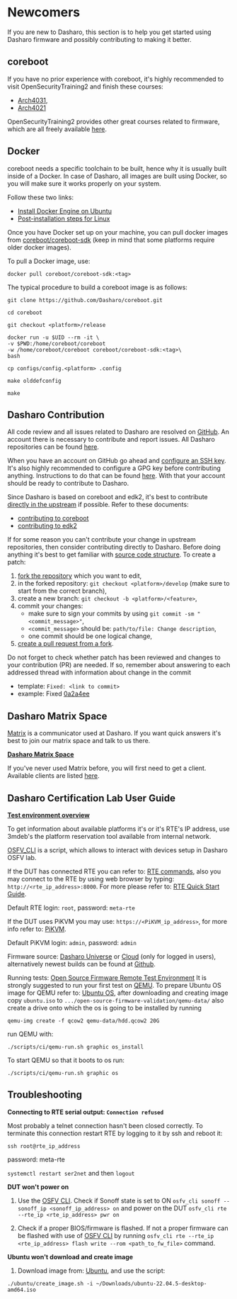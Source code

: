 # Newcomers

If you are new to Dasharo, this section is to help you get started using Dasharo
firmware and possibly contributing to making it better.

## coreboot

If you have no prior experience with coreboot, it's highly recommended to visit
OpenSecurityTraining2 and finish these courses:

* [Arch4031](https://p.ost2.fyi/courses/course-v1:OpenSecurityTraining2+Arch4031_x86-64_RV_coreboot+2021_v1/about),
* [Arch4021](https://p.ost2.fyi/courses/course-v1:OpenSecurityTraining2+4021_Intro_UEFI+2022_v1/about)

OpenSecurityTraining2 provides other great courses related to firmware, which
are all freely available [here](https://p.ost2.fyi/courses).

## Docker

coreboot needs a specific toolchain to be built, hence why it is usually built
inside of a Docker. In case of Dasharo, all images are built using Docker, so
you will make sure it works properly on your system.

Follow these two links:

* [Install Docker Engine on Ubuntu](https://docs.docker.com/engine/install/ubuntu/)
* [Post-installation steps for Linux](https://docs.docker.com/engine/install/linux-postinstall/)

Once you have Docker set up on your machine, you can pull docker images from
[coreboot/coreboot-sdk](https://hub.docker.com/r/coreboot/coreboot-sdk/tags)
(keep in mind that some platforms require older docker images).

To pull a Docker image, use:

```shell
docker pull coreboot/coreboot-sdk:<tag>
```

The typical procedure to build a coreboot image is as follows:

```shell
git clone https://github.com/Dasharo/coreboot.git
```

```shell
cd coreboot
```

```shell
git checkout <platform>/release
```

```shell
docker run -u $UID --rm -it \
-v $PWD:/home/coreboot/coreboot
-w /home/coreboot/coreboot coreboot/coreboot-sdk:<tag>\
bash
```

```shell
cp configs/config.<platform> .config
```

```shell
make olddefconfig
```

```shell
make
```

## Dasharo Contribution

All code review and all issues related to Dasharo are resolved on
[GitHub](https://github.com/). An account there is necessary to contribute and
report issues. All Dasharo repositories can be found
[here](https://github.com/Dasharo).

When you have an account on GitHub go ahead and
[configure an SSH key](https://docs.github.com/en/authentication/connecting-to-github-with-ssh).
It's also highly recommended to configure a GPG key before contributing
anything. Instructions to do that can be found
[here](https://docs.github.com/en/authentication/managing-commit-signature-verification/adding-a-gpg-key-to-your-github-account).
With that your account should be ready to contribute to Dasharo.

Since Dasharo is based on coreboot and edk2, it's best to contribute [directly
in the upstream](https://www.chromium.org/chromium-os/chromiumos-design-docs/upstream-first/)
if possible. Refer to these documents:

* [contributing to coreboot](https://doc.coreboot.org/contributing/index.html)
* [contributing to edk2](https://github.com/tianocore/tianocore.github.io/wiki/EDK-II-Development-Process)

If for some reason you can't contribute your change in upstream repositories,
then consider contributing directly to Dasharo. Before doing anything it's
best to get familiar with [source code structure](https://docs.dasharo.com/dev-proc/source-code-structure/).
To create a patch:

1. [fork the repository](https://docs.github.com/en/pull-requests/collaborating-with-pull-requests/working-with-forks/about-forks)
   which you want to edit,
1. in the forked repository: `git checkout <platform>/develop` (make sure to
   start from the correct branch),
1. create a new branch: `git checkout -b <platform>/<feature>`,
1. commit your changes:
    - make sure to sign your commits by using
      `git commit -sm "<commit_message>"`,
    - `<commit_message>` should be: `path/to/file: Change description`,
    - one commit should be one logical change,
1. [create a pull request from a fork](https://docs.github.com/en/pull-requests/collaborating-with-pull-requests/proposing-changes-to-your-work-with-pull-requests/creating-a-pull-request-from-a-fork).

Do not forget to check whether patch has been reviewed and changes to your
contribution (PR) are needed. If so, remember about answering to each addressed
thread with information about change in the commit

* template: `Fixed: <link to commit>`
* example: Fixed [0a2a4ee](https://github.com/Dasharo/docs/pull/450/commits/0a2a4eecf9dc5bce1b3cc2edfa25046245e41ee2)

## Dasharo Matrix Space

[Matrix](https://matrix.org/) is a communicator used at Dasharo. If you want
quick answers it's best to join our matrix space and talk to us there.

[**Dasharo Matrix Space**](https://matrix.to/#/#dasharo:matrix.org)

If you've never used Matrix before, you will first need to get a client.
Available clients are listed [here](https://matrix.org/clients/).

## Dasharo Certification Lab User Guide

[**Test environment overview**](https://github.com/Dasharo/open-source-firmware-validation?tab=readme-ov-file#test-environment-overview)

To get information about available platforms it's or it's RTE's IP address, use
3mdeb's the platform reservation tool available from internal network.

[OSFV_CLI](https://github.com/Dasharo/osfv-scripts/tree/main/osfv_cli) is a script,
which allows to interact with devices setup in Dasharo OSFV lab.

If the DUT has connected RTE you can refer to: [RTE
commands](https://github.com/Dasharo/osfv-scripts/blob/main/osfv_cli/README.md#rte-command),
also you may connect to the RTE by using web browser by typing:
`http://<rte_ip_address>:8000`. For more please refer to: [RTE Quick Start
Guide](https://docs.dasharo.com/transparent-validation/rte/v1.1.0/quick-start-guide/).

Default RTE login: `root`, password: `meta-rte`

If the DUT uses PiKVM you may use: `https://<PiKVM_ip_address>`, for more info
refer to:
[PiKVM](https://docs.dasharo.com/transparent-validation/pikvm/assembly-and-validation/).

Default PiKVM login: `admin`, password: `admin`

Firmware source: [Dasharo
Universe](https://docs.dasharo.com/variants/protectli_vp2410/releases/) or
[Cloud](https://cloud.3mdeb.com/index.php/apps/files/?dir=/projects/dasharo/releases&fileid=297139)
(only for logged in users), alternatively newest builds can be found at [Github](https://github.com/Dasharo/coreboot/).

Running tests: [Open Source Firmware Remote Test Environment](https://github.com/Dasharo/open-source-firmware-validation?tab=readme-ov-file#getting-started)
It is strongly suggested to run your first test on [QEMU](https://github.com/Dasharo/open-source-firmware-validation?tab=readme-ov-file#qemu-workflow).
To prepare Ubuntu OS image for QEMU refer to: [Ubuntu OS](https://github.com/Dasharo/preseeds?tab=readme-ov-file#ubuntu),
after downloading and creating image copy ```ubuntu.iso```
to ```.../open-source-firmware-validation/qemu-data/```
also create a drive onto which the os is going to be installed by running

```qemu-img create -f qcow2 qemu-data/hdd.qcow2 20G```

run QEMU with:

```./scripts/ci/qemu-run.sh graphic os_install```

To start QEMU so that it boots to os run:

```./scripts/ci/qemu-run.sh graphic os```

## Troubleshooting

**Connecting to RTE serial output: `Connection refused`**

Most probably a telnet connection hasn't been closed correctly. To terminate
this connection restart RTE by logging to it by ssh and reboot it:

`ssh root@rte_ip_address`

password: meta-rte

`systemctl restart ser2net` and then `logout`

**DUT won't power on**

1. Use the [OSFV CLI](https://github.com/Dasharo/osfv-scripts/tree/main/osfv_cli).
Check if Sonoff state is set to ON `osfv_cli sonoff --sonoff_ip
<sonoff_ip_address> on` and power on the DUT `osfv_cli rte --rte_ip
<rte_ip_address> pwr on`

2. Check if a proper BIOS/firmware is flashed. If not a proper firmware can be
   flashed with use of [OSFV
   CLI](https://github.com/Dasharo/osfv-scripts/tree/main/osfv_cli) by running
   `osfv_cli rte --rte_ip <rte_ip_address> flash write --rom <path_to_fw_file>`
   command.

**Ubuntu won't download and create image**

1. Download image from: [Ubuntu](https://releases.ubuntu.com/jammy/ubuntu-22.04.5-desktop-amd64.iso),
and use the script:

```./ubuntu/create_image.sh -i ~/Downloads/ubuntu-22.04.5-desktop-amd64.iso```
